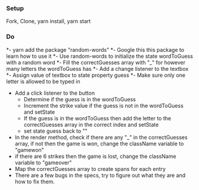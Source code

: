 ### Setup
Fork, Clone, yarn install, yarn start

### Do
*- yarn add the package "random-words"
*- Google this this package to learn how to use it
*- Use random-words to initialize the state wordToGuess with a random word
*- Fill the correctGuesses array with "_" for however many letters the wordToGuess has
*- Add a change listener to the textbox
*- Assign value of textbox to state property guess
*- Make sure only one letter is allowed to be typed in
* Add a click listener to the button
  * Determine if the guess is in the wordToGuess
  * Increment the strike value if the guess is not in the wordToGuess and setState
  * If the guess is in the wordToGuess then add the letter to the correctGuesses array in the correct index and setState
  * set state guess back to ""
* In the render method, check if there are any "_" in the correctGuesses array, if not then the game is won, change the className variable to "gamewon"
* if there are 6 strikes then the game is lost, change the className variable to "gameover"
* Map the correctGuesses array to create spans for each entry
* There are a few bugs in the specs, try to figure out what they are and how to fix them.
